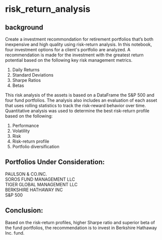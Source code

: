 # risk_return_analysis

## background
Create a investment recommondation for retirement portfolios that’s both inexpensive and high quality using risk-return analysis.  In this notebook, four investment options for a client's portfolio are analyzed.  A recommendation is made for the investment with the greatest return potential based on the following key risk management metrics.
1. Daily Returns
2. Standard Deviations
3. Sharpe Ratios
4. Betas

This risk analysis of the assets is based on a DataFrame the S&P 500 and four fund portfolios. The analysis also includes an evaluation of each asset that uses rolling statistics to track the risk-reward behavior over time.  Quantitative analysis was used to determine the best risk-return profile based on the following:
1. Performance
2. Volatility
3. Risk
4. Risk-return profile
5. Portfolio diversification

## Portfolios Under Consideration:
PAULSON & CO.INC.             
SOROS FUND MANAGEMENT LLC     
TIGER GLOBAL MANAGEMENT LLC    
BERKSHIRE HATHAWAY INC         
S&P 500                       


## Conclusion:
Based on the risk-return profiles, higher Sharpe ratio and superior beta of the fund portfolios, the recommendation is to invest in Berkshire Hathaway Inc. fund.